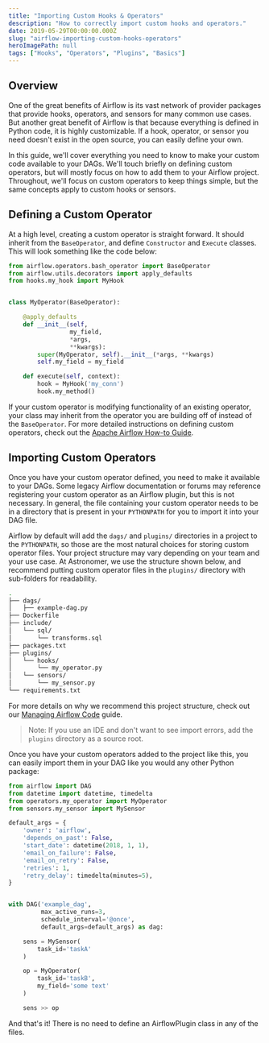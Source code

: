 ```yaml
---
title: "Importing Custom Hooks & Operators"
description: "How to correctly import custom hooks and operators."
date: 2019-05-29T00:00:00.000Z
slug: "airflow-importing-custom-hooks-operators"
heroImagePath: null
tags: ["Hooks", "Operators", "Plugins", "Basics"]
---
```


## Overview

One of the great benefits of Airflow is its vast network of provider packages that provide hooks, operators, and sensors for many common use cases. But another great benefit of Airflow is that because everything is defined in Python code, it is highly customizable. If a hook, operator, or sensor you need doesn't exist in the open source, you can easily define your own. 

In this guide, we'll cover everything you need to know to make your custom code available to your DAGs. We'll touch briefly on defining custom operators, but will mostly focus on how to add them to your Airflow project. Throughout, we'll focus on custom operators to keep things simple, but the same concepts apply to custom hooks or sensors.

## Defining a Custom Operator

At a high level, creating a custom operator is straight forward. It should inherit from the `BaseOperator`, and define `Constructor` and `Execute` classes. This will look something like the code below:

```python
from airflow.operators.bash_operator import BaseOperator
from airflow.utils.decorators import apply_defaults
from hooks.my_hook import MyHook


class MyOperator(BaseOperator):

    @apply_defaults
    def __init__(self,
                 my_field,
                 *args,
                 **kwargs):
        super(MyOperator, self).__init__(*args, **kwargs)
        self.my_field = my_field

    def execute(self, context):
        hook = MyHook('my_conn')
        hook.my_method()
```

If your custom operator is modifying functionality of an existing operator, your class may inherit from the operator you are building off of instead of the `BaseOperator`. For more detailed instructions on defining custom operators, check out the [Apache Airflow How-to Guide](https://airflow.apache.org/docs/apache-airflow/stable/howto/custom-operator.html).

## Importing Custom Operators

Once you have your custom operator defined, you need to make it available to your DAGs. Some legacy Airflow documentation or forums may reference registering your custom operator as an Airflow plugin, but this is not necessary. In general, the file containing your custom operator needs to be in a directory that is present in your `PYTHONPATH` for you to import it into your DAG file.

Airflow by default will add the `dags/` and `plugins/` directories in a project to the `PYTHONPATH`, so those are the most natural choices for storing custom operator files. Your project structure may vary depending on your team and your use case. At Astronomer, we use the structure shown below, and recommend putting custom operator files in the `plugins/` directory with sub-folders for readability.

```bash
.
├── dags/                    
│   ├── example-dag.py
├── Dockerfile                  
├── include/                 
│   └── sql/
│       └── transforms.sql
├── packages.txt     
├── plugins/             
│   └── hooks/
│       └── my_operator.py
│   └── sensors/
│       └── my_sensor.py
└── requirements.txt    
```

For more details on why we recommend this project structure, check out our [Managing Airflow Code](https://www.astronomer.io/guides/managing-airflow-code) guide.

> Note: If you use an IDE and don't want to see import errors, add the `plugins` directory as a source root.

Once you have your custom operators added to the project like this, you can easily import them in your DAG like you would any other Python package:

```python
from airflow import DAG
from datetime import datetime, timedelta
from operators.my_operator import MyOperator
from sensors.my_sensor import MySensor

default_args = {
	'owner': 'airflow',
	'depends_on_past': False,
	'start_date': datetime(2018, 1, 1),
	'email_on_failure': False,
	'email_on_retry': False,
	'retries': 1,
	'retry_delay': timedelta(minutes=5),
}


with DAG('example_dag',
		 max_active_runs=3,
		 schedule_interval='@once',
		 default_args=default_args) as dag:

	sens = MySensor(
		task_id='taskA'
	)

	op = MyOperator(
		task_id='taskB',
		my_field='some text'
	)

	sens >> op
```

And that's it! There is no need to define an AirflowPlugin class in any of the files.
